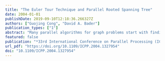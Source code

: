 ```yaml
---
title: "The Euler Tour Technique and Parallel Rooted Spanning Tree"
date: 2004-01-01
publishDate: 2019-09-10T12:18:36.266327Z
authors: ["Guojing Cong", "David A. Bader"]
publication_types: ["1"]
abstract: "Many parallel algorithms for graph problems start with finding a spanning tree and rooting the tree to define some structural relationship on the vertices which can be used by following problem specific computations. The generic procedure is to find an unrooted spanning tree and then root the spanning tree using the Euler tour technique. With a randomized work-time optimal unrooted spanning tree algorithm and work-time optimal list ranking, finding rooted spanning trees can be done work-time optimally on EREW PRAM w.h.p. Yet the Euler tour technique assumes as \"given\" a circular adjacency list, it is not without implications though to construct the circular adjacency list for the spanning tree found on the fly by a spanning tree algorithm. In fact our experiments show that this \"hidden\" step of constructing a circular adjacency list could take as much time as both spanning tree and list ranking combined. We present new efficient algorithms that find rooted spanning trees without using the Euler tour technique and incur little or no overhead over the underlying spanning tree algorithms. We also present two new approaches that construct Euler tours efficiently when the circular adjacency list is not given. One is a deterministic PRAM algorithm and the other is a randomized algorithm in the symmetric multiprocessor (SMP) model. The randomized algorithm takes a novel approach for the problems of constructing the Euler tour and rooting a tree. It computes a rooted spanning tree first, then constructs an Euler tour directly for the tree using depth-first traversal. The tour constructed is cache-friendly with adjacent edges in the tour stored in consecutive locations of an array so that prefix-sum (scan) can be used for tree computations instead of the more expensive list-ranking."
featured: false
publication: "*33rd International Conference on Parallel Processing (ICPP 2004), 15-18 August 2004, Montreal, Quebec, Canada*"
url_pdf: "https://doi.org/10.1109/ICPP.2004.1327954"
doi: "10.1109/ICPP.2004.1327954"
---
```


